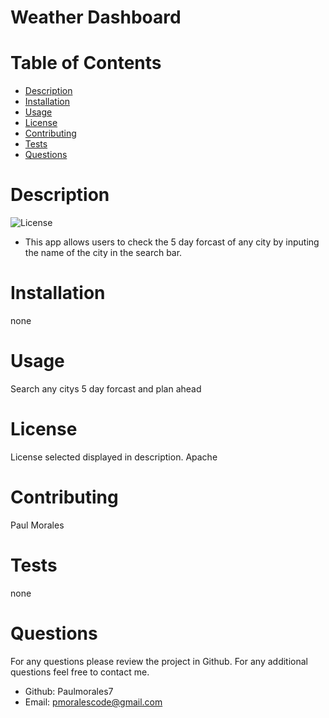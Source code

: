 # Weather Dashboard

  # Table of Contents

  - [Description](#Description)
  - [Installation](#Installation)
  - [Usage](#Usage)
  - [License](#License)
  - [Contributing](#Contributing)
  - [Tests](#Tests)
  - [Questions](#Questions)

  # Description
  ![License](https://img.shields.io/badge/License-apache-blue.svg "License Badge")
   - This app allows users to check the 5 day forcast of any city by inputing the name of the city in the 
search bar.
  # Installation
  none
  # Usage
  Search any citys 5 day forcast and plan ahead
  # License
  License selected displayed in description. 
  Apache
  # Contributing
  Paul Morales
  # Tests
  none
  # Questions
  For any questions please review the project in Github. For any additional questions feel free to contact me.
  - Github: Paulmorales7
  - Email: pmoralescode@gmail.com
